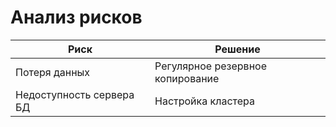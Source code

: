 # Анализ рисков

| Риск                     | Решение                          |
|--------------------------|----------------------------------|
| Потеря данных            | Регулярное резервное копирование |
| Недоступность сервера БД | Настройка кластера               |